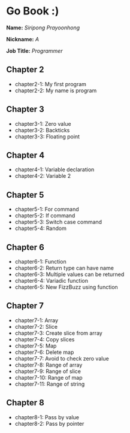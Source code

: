 # Go Book :)

**Name:** *Siripong Prayoonhong*

**Nickname:** *A*

**Job Title:** *Programmer*

## Chapter 2

* chapter2-1: My first program
* chapter2-2: My name is program

## Chapter 3

* chapter3-1: Zero value
* chapter3-2: Backticks
* chapter3-3: Floating point

## Chapter 4

* chapter4-1: Variable declaration
* chapter4-2: Variable 2

## Chapter 5

* chapter5-1: For command
* chapter5-2: If command
* chapter5-3: Switch case command
* chapter5-4: Random

## Chapter 6

* chapter6-1: Function
* chapter6-2: Return type can have name
* chapter6-3: Multiple values can be returned
* chapter6-4: Variadic function
* chapter6-5: New FizzBuzz using function

## Chapter 7

* chapter7-1: Array
* chapter7-2: Slice
* chapter7-3: Create slice from array
* chapter7-4: Copy slices
* chapter7-5: Map
* chapter7-6: Delete map
* chapter7-7: Avoid to check zero value
* chapter7-8: Range of array
* chapter7-9: Range of slice
* chapter7-10: Range of map
* chapter7-11: Range of string

## Chapter 8

* chapter8-1: Pass by value
* chapter8-2: Pass by pointer